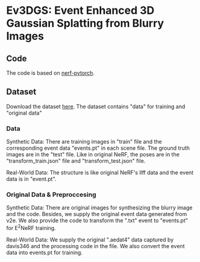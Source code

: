 # Ev3DGS: Event Enhanced 3D Gaussian Splatting from Blurry Images

## Code
The code is based on [nerf-pytorch](https://github.com/yenchenlin/nerf-pytorch).


## Dataset
Download the dataset [here](https://drive.google.com/drive/folders/1XhOEp4UdLL7EnDNyWdxxX8aRvzF53fWo?usp=sharing).
The dataset contains "data" for training and "original data"

### Data
Synthetic Data: There are training images in "train" file and the corresponding event data "events.pt" in each scene file. The ground truth images are in the "test" file. Like in original NeRF, the poses are in the "transform_train.json" file and "transform_test.json" file.

Real-World Data: The structure is like original NeRF's llff data and the event data is in "event.pt". 

### Original Data & Preproccesing
Synthetic Data: There are original images for synthesizing the blurry image and the code. Besides, we supply the original event data generated from v2e. We also provide the code to transform the ".txt" event to "events.pt" for E<sup>2</sup>NeRF training.

Real-World Data: We supply the original ".aedat4" data captured by davis346 and the processing code in the file. We also convert the event data into events.pt for training. 
